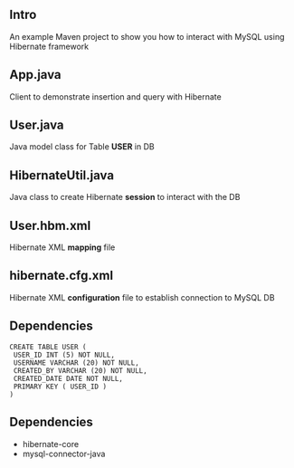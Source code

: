 ## Intro

An example Maven project to show you how to interact with MySQL using Hibernate framework

## App.java

Client to demonstrate insertion and query with Hibernate

## User.java

Java model class for Table **USER** in DB

## HibernateUtil.java

Java class to create Hibernate **session** to interact with the DB

## User.hbm.xml

Hibernate XML **mapping** file

## hibernate.cfg.xml

Hibernate XML **configuration** file to establish connection to MySQL DB

## Dependencies
```
CREATE TABLE USER (
 USER_ID INT (5) NOT NULL,
 USERNAME VARCHAR (20) NOT NULL,
 CREATED_BY VARCHAR (20) NOT NULL,
 CREATED_DATE DATE NOT NULL,
 PRIMARY KEY ( USER_ID )
)
```
## Dependencies

- hibernate-core
- mysql-connector-java
